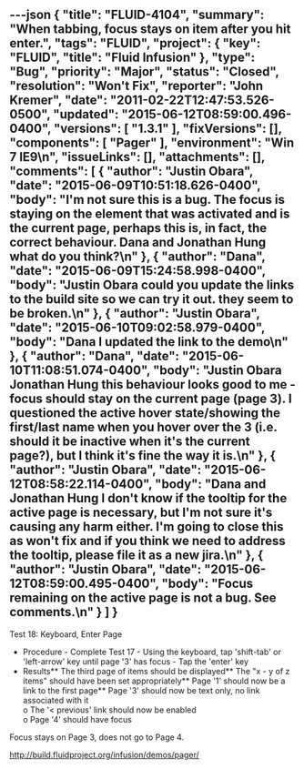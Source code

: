 ---json
{
  "title": "FLUID-4104",
  "summary": "When tabbing, focus stays on item after you hit enter.",
  "tags": "FLUID",
  "project": {
    "key": "FLUID",
    "title": "Fluid Infusion"
  },
  "type": "Bug",
  "priority": "Major",
  "status": "Closed",
  "resolution": "Won't Fix",
  "reporter": "John Kremer",
  "date": "2011-02-22T12:47:53.526-0500",
  "updated": "2015-06-12T08:59:00.496-0400",
  "versions": [
    "1.3.1"
  ],
  "fixVersions": [],
  "components": [
    "Pager"
  ],
  "environment": "Win 7 IE9\n",
  "issueLinks": [],
  "attachments": [],
  "comments": [
    {
      "author": "Justin Obara",
      "date": "2015-06-09T10:51:18.626-0400",
      "body": "I'm not sure this is a bug. The focus is staying on the element that was activated and is the current page, perhaps this is, in fact, the correct behaviour. Dana and Jonathan Hung what do you think?\n"
    },
    {
      "author": "Dana",
      "date": "2015-06-09T15:24:58.998-0400",
      "body": "Justin Obara could you update the links to the build site so we can try it out. they seem to be broken.\n"
    },
    {
      "author": "Justin Obara",
      "date": "2015-06-10T09:02:58.979-0400",
      "body": "Dana I updated the link to the demo\n"
    },
    {
      "author": "Dana",
      "date": "2015-06-10T11:08:51.074-0400",
      "body": "Justin Obara Jonathan Hung this behaviour looks good to me - focus should stay on the current page (page 3). I questioned the active hover state/showing the first/last name when you hover over the 3 (i.e. should it be inactive when it's the current page?), but I think it's fine the way it is.\n"
    },
    {
      "author": "Justin Obara",
      "date": "2015-06-12T08:58:22.114-0400",
      "body": "Dana and Jonathan Hung I don't know if the tooltip for the active page is necessary, but I'm not sure it's causing any harm either. I'm going to close this as won't fix and if you think we need to address the tooltip, please file it as a new jira.\n"
    },
    {
      "author": "Justin Obara",
      "date": "2015-06-12T08:59:00.495-0400",
      "body": "Focus remaining on the active page is not a bug. See comments.\n"
    }
  ]
}
---
Test 18: Keyboard, Enter Page

* Procedure - Complete Test 17 -  Using the keyboard, tap 'shift-tab' or 'left-arrow' key until page '3' has focus - Tap the 'enter' key
* Results\*\* The third page of items should be displayed\*\* The "x - y of z items" should have been set appropriately\*\* Page '1'  should now be a     link to the first page\*\* Page '3' should now be text only, no link associated with it\
  &#x20;         o The '< previous' link should now be enabled\
  &#x20;         o Page '4' should have focus

Focus stays on Page 3, does not go to Page 4.

<http://build.fluidproject.org/infusion/demos/pager/>

        
